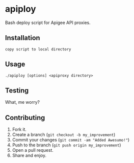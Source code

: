 apiploy
=======

Bash deploy script for Apigee API proxies.


Installation
-----------

    copy script to local directory


Usage
-----

    ./apiploy [options] <apiproxy directory>


Testing
-------

What, me worry?


Contributing
------------

1. Fork it.
2. Create a branch (`git checkout -b my_improvement`)
3. Commit your changes (`git commit -am "Added Awesumo!"`)
4. Push to the branch (`git push origin my_improvement`)
5. Open a pull request.
6. Share and enjoy.

